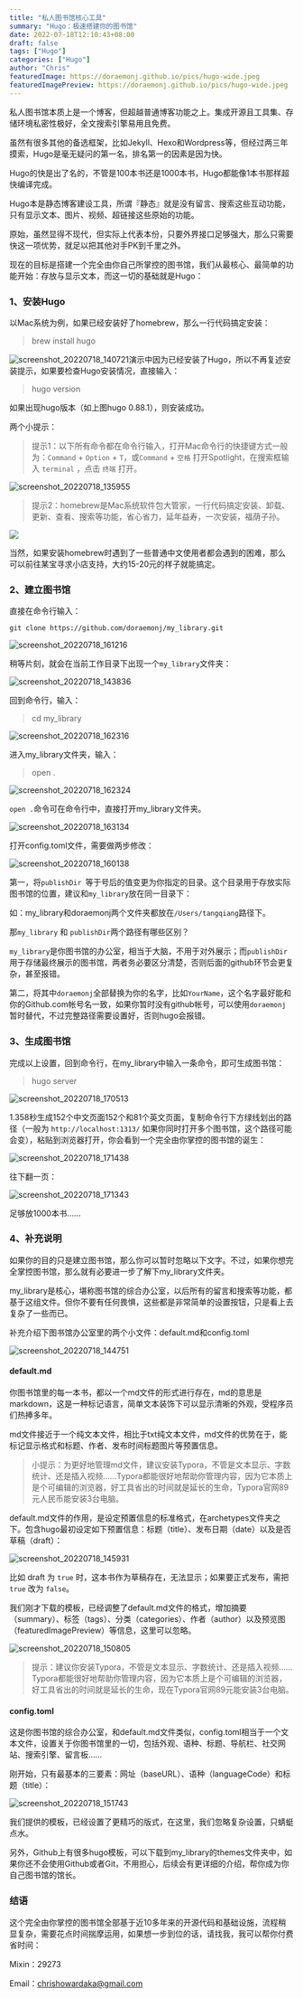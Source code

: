```yaml
---
title: "私人图书馆核心工具"
summary: "Hugo：极速搭建你的图书馆"
date: 2022-07-18T12:10:43+08:00
draft: false
tags: ["Hugo"]
categories: ["Hugo"]
author: "Chris"
featuredImage: https://doraemonj.github.io/pics/hugo-wide.jpeg
featuredImagePreview: https://doraemonj.github.io/pics/hugo-wide.jpeg
---
```

私人图书馆本质上是一个博客，但超越普通博客功能之上。集成开源且工具集、存储环境私密性极好，全文搜索引擎易用且免费。

虽然有很多其他的备选框架，比如Jekyll、Hexo和Wordpress等，但经过两三年摸索，Hugo是毫无疑问的第一名，排名第一的因素是因为快。

Hugo的快是出了名的，不管是100本书还是1000本书，Hugo都能像1本书那样超快编译完成。

Hugo本是静态博客建设工具，所谓『静态』就是没有留言、搜索这些互动功能，只有显示文本、图片、视频、超链接这些原始的功能。

原始，虽然显得不现代，但实际上代表本份，只要外界接口足够强大，那么只需要快这一项优势，就足以把其他对手PK到千里之外。

现在的目标是搭建一个完全由你自己所掌控的图书馆，我们从最核心、最简单的功能开始：存放与显示文本，而这一切的基础就是Hugo：

### 1、安装Hugo

以Mac系统为例，如果已经安装好了homebrew，那么一行代码搞定安装：

>   brew install hugo

![screenshot_20220718_140721](https://doraemonj.github.io/pics/screenshot_20220718_140721.png)演示中因为已经安装了Hugo，所以不再复述安装提示，如果要检查Hugo安装情况，直接输入：

>   hugo version

如果出现hugo版本（如上图hugo 0.88.1），则安装成功。

两个小提示：

>   提示1：以下所有命令都在命令行输入，打开Mac命令行的快捷键方式一般为：`Command` + `Option` + `T`，或`Command` + `空格` 打开Spotlight，在搜索框输入 `terminal` ，点击 `终端` 打开。

![screenshot_20220718_135955](https://doraemonj.github.io/pics/screenshot_20220718_135955.png)

>   提示2：homebrew是Mac系统软件包大管家，一行代码搞定安装、卸载、更新、查看、搜索等功能，省心省力，延年益寿，一次安装，福荫子孙。

![](https://doraemonj.github.io/pics/v2-8f1ea66d5742981916b04879ebd0325c_1440w.jpeg)

当然，如果安装homebrew时遇到了一些普通中文使用者都会遇到的困难，那么可以前往某宝寻求小店支持，大约15-20元的样子就能搞定。

### 2、建立图书馆

直接在命令行输入：

`git clone https://github.com/doraemonj/my_library.git`

![screenshot_20220718_161216](https://doraemonj.github.io/pics/screenshot_20220718_161216.png)

稍等片刻，就会在当前工作目录下出现一个`my_library`文件夹：

![screenshot_20220718_143836](https://doraemonj.github.io/pics/screenshot_20220718_144320.png)

回到命令行，输入：

>   cd my_library

![screenshot_20220718_162316](https://doraemonj.github.io/pics/screenshot_20220718_162316.png)

进入my_library文件夹，输入：

>   open .

![screenshot_20220718_162324](https://doraemonj.github.io/pics/screenshot_20220718_162324.png)

`open .`命令可在命令行中，直接打开my_library文件夹。

![screenshot_20220718_163134](https://doraemonj.github.io/pics/screenshot_20220718_163134.png)

打开config.toml文件，需要做两步修改：

![screenshot_20220718_160138](https://doraemonj.github.io/pics/screenshot_20220718_160138.png)

第一，将`publishDir `等于号后的值变更为你指定的目录。这个目录用于存放实际图书馆的位置，建议和`my_library`放在同一目录下：

如：my_library和doraemonj两个文件夹都放在`/Users/tangqiang`路径下。

那`my_library` 和 `publishDir`两个路径有哪些区别？

`my_library`是你图书馆的办公室，相当于大脑，不用于对外展示；而`publishDir`用于存储最终展示的图书馆，两者务必要区分清楚，否则后面的github环节会更复杂，甚至报错。

第二，将其中`doraemonj`全部替换为你的名字，比如`YourName`，这个名字最好能和你的Github.com帐号名一致，如果你暂时没有github帐号，可以使用`doraemonj`暂时替代，不过完整路径需要设置好，否则hugo会报错。

### 3、生成图书馆

完成以上设置，回到命令行，在my_library中输入一条命令，即可生成图书馆：

>   hugo server

![screenshot_20220718_170513](https://doraemonj.github.io/pics/screenshot_20220718_170513.png)

1.358秒生成152个中文页面152个和81个英文页面，复制命令行下方绿线划出的路径（一般为 `http://localhost:1313/`   如果你同时打开多个图书馆，这个路径可能会变），粘贴到浏览器打开，你会看到一个完全由你掌控的图书馆的诞生：

![screenshot_20220718_171438](https://doraemonj.github.io/pics/screenshot_20220718_171438.png)

往下翻一页：

![screenshot_20220718_171343](https://doraemonj.github.io/pics/screenshot_20220718_171343.png)

足够放1000本书……

### 4、补充说明

如果你的目的只是建立图书馆，那么你可以暂时忽略以下文字。不过，如果你想完全掌控图书馆，那么就有必要进一步了解下my_library文件夹。

my_library是核心，堪称图书馆的综合办公室，以后所有的留言和搜索等功能，都基于这组文件。但你不要有任何畏惧，这些都是非常简单的设置按钮，只是看上去复杂了一些而已。

补充介绍下图书馆办公室里的两个小文件：default.md和config.toml

![screenshot_20220718_144751](https://doraemonj.github.io/pics/screenshot_20220718_144751.png)

#### default.md

你图书馆里的每一本书，都以一个md文件的形式进行存在，md的意思是markdown，这是一种标记语言，简单文本装饰下可以显示清晰的外观，受程序员们热捧多年。

md文件接近于一个纯文本文件，相比于txt纯文本文件，md文件的优势在于，能标记显示格式和标题、作者、发布时间标题图片等预置信息。

>   小提示：为更好地管理md文件，建议安装Typora，不管是文本显示、字数统计、还是插入视频……Typora都能很好地帮助你管理内容，因为它本质上是个可编辑的浏览器，好工具省出的时间就是延长的生命，Typora官网89元人民币能安装3台电脑。

default.md文件的作用，是设定预置信息的标准格式，在archetypes文件夹之下。包含hugo最初设定如下预置信息：标题（title）、发布日期（date）以及是否草稿（draft）：

![screenshot_20220718_145931](https://doraemonj.github.io/pics/screenshot_20220718_145931.png)

比如 draft 为 `true` 时，这本书作为草稿存在，无法显示；如果要正式发布，需把 `true` 改为 `false`。

我们刚才下载的模板，已经调整了default.md文件的格式，增加摘要（summary）、标签（tags）、分类（categories）、作者（author）以及预览图（featuredImagePreview）等信息，这里可以忽略。

![screenshot_20220718_150805](https://doraemonj.github.io/pics/screenshot_20220718_150805.png)

>   提示：建议你安装Typora，不管是文本显示、字数统计、还是插入视频……Typora都能很好地帮助你管理内容，因为它本质上是个可编辑的浏览器，好工具省出的时间就是延长的生命，现在Typora官网89元能安装3台电脑。

#### config.toml

这是你图书馆的综合办公室，和default.md文件类似，config.toml相当于一个文本文件，设置关于你图书馆里的一切，包括外观、语种、标题、导航栏、社交网站、搜索引擎、留言板……

刚开始，只有最基本的三要素：网址（baseURL）、语种（languageCode）和标题（title）：

![screenshot_20220718_151743](https://doraemonj.github.io/pics/screenshot_20220718_151743.png)

我们提供的模板，已经设置了更精巧的版式，在这里，我们忽略复杂设置，只蜻蜓点水。

另外，Github上有很多hugo模板，可以下载到my_library的themes文件夹中，如果你还不会使用Github或者Git，不用担心，后续会有更详细的介绍，帮你成为你自己图书馆的馆长。

### 结语

这个完全由你掌控的图书馆全部基于近10多年来的开源代码和基础设施，流程稍显复杂，需要花点时间揣摩运用，如果想一步到位的话，请找我，我可以帮你付费省时间：

Mixin：29273

Email：chrishowardaka@gmail.com

